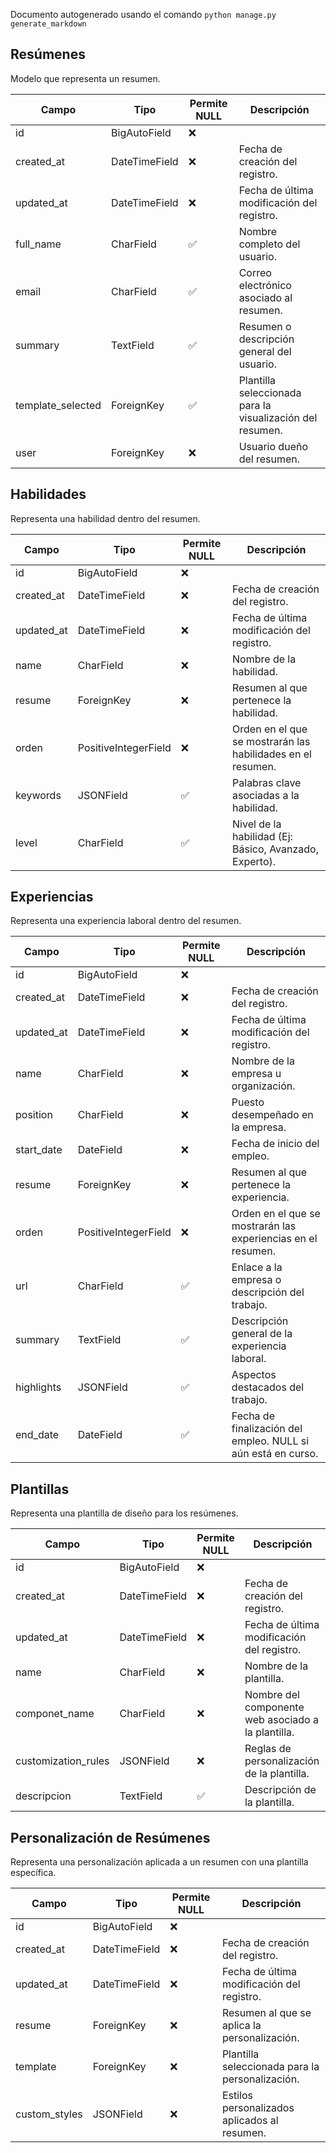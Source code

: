 Documento autogenerado usando el comando `python manage.py generate_markdown`

## Resúmenes

Modelo que representa un resumen.

| Campo             | Tipo          | Permite NULL | Descripción                                               |
| ----------------- | ------------- | ------------ | --------------------------------------------------------- |
| id                | BigAutoField  | ❌           |                                                           |
| created_at        | DateTimeField | ❌           | Fecha de creación del registro.                           |
| updated_at        | DateTimeField | ❌           | Fecha de última modificación del registro.                |
| full_name         | CharField     | ✅           | Nombre completo del usuario.                              |
| email             | CharField     | ✅           | Correo electrónico asociado al resumen.                   |
| summary           | TextField     | ✅           | Resumen o descripción general del usuario.                |
| template_selected | ForeignKey    | ✅           | Plantilla seleccionada para la visualización del resumen. |
| user              | ForeignKey    | ❌           | Usuario dueño del resumen.                                |

## Habilidades

Representa una habilidad dentro del resumen.

| Campo      | Tipo                 | Permite NULL | Descripción                                                 |
| ---------- | -------------------- | ------------ | ----------------------------------------------------------- |
| id         | BigAutoField         | ❌           |                                                             |
| created_at | DateTimeField        | ❌           | Fecha de creación del registro.                             |
| updated_at | DateTimeField        | ❌           | Fecha de última modificación del registro.                  |
| name       | CharField            | ❌           | Nombre de la habilidad.                                     |
| resume     | ForeignKey           | ❌           | Resumen al que pertenece la habilidad.                      |
| orden      | PositiveIntegerField | ❌           | Orden en el que se mostrarán las habilidades en el resumen. |
| keywords   | JSONField            | ✅           | Palabras clave asociadas a la habilidad.                    |
| level      | CharField            | ✅           | Nivel de la habilidad (Ej: Básico, Avanzado, Experto).      |

## Experiencias

Representa una experiencia laboral dentro del resumen.

| Campo      | Tipo                 | Permite NULL | Descripción                                                  |
| ---------- | -------------------- | ------------ | ------------------------------------------------------------ |
| id         | BigAutoField         | ❌           |                                                              |
| created_at | DateTimeField        | ❌           | Fecha de creación del registro.                              |
| updated_at | DateTimeField        | ❌           | Fecha de última modificación del registro.                   |
| name       | CharField            | ❌           | Nombre de la empresa u organización.                         |
| position   | CharField            | ❌           | Puesto desempeñado en la empresa.                            |
| start_date | DateField            | ❌           | Fecha de inicio del empleo.                                  |
| resume     | ForeignKey           | ❌           | Resumen al que pertenece la experiencia.                     |
| orden      | PositiveIntegerField | ❌           | Orden en el que se mostrarán las experiencias en el resumen. |
| url        | CharField            | ✅           | Enlace a la empresa o descripción del trabajo.               |
| summary    | TextField            | ✅           | Descripción general de la experiencia laboral.               |
| highlights | JSONField            | ✅           | Aspectos destacados del trabajo.                             |
| end_date   | DateField            | ✅           | Fecha de finalización del empleo. NULL si aún está en curso. |

## Plantillas

Representa una plantilla de diseño para los resúmenes.

| Campo               | Tipo          | Permite NULL | Descripción                                        |
| ------------------- | ------------- | ------------ | -------------------------------------------------- |
| id                  | BigAutoField  | ❌           |                                                    |
| created_at          | DateTimeField | ❌           | Fecha de creación del registro.                    |
| updated_at          | DateTimeField | ❌           | Fecha de última modificación del registro.         |
| name                | CharField     | ❌           | Nombre de la plantilla.                            |
| componet_name       | CharField     | ❌           | Nombre del componente web asociado a la plantilla. |
| customization_rules | JSONField     | ❌           | Reglas de personalización de la plantilla.         |
| descripcion         | TextField     | ✅           | Descripción de la plantilla.                       |

## Personalización de Resúmenes

Representa una personalización aplicada a un resumen con una plantilla específica.

| Campo         | Tipo          | Permite NULL | Descripción                                     |
| ------------- | ------------- | ------------ | ----------------------------------------------- |
| id            | BigAutoField  | ❌           |                                                 |
| created_at    | DateTimeField | ❌           | Fecha de creación del registro.                 |
| updated_at    | DateTimeField | ❌           | Fecha de última modificación del registro.      |
| resume        | ForeignKey    | ❌           | Resumen al que se aplica la personalización.    |
| template      | ForeignKey    | ❌           | Plantilla seleccionada para la personalización. |
| custom_styles | JSONField     | ❌           | Estilos personalizados aplicados al resumen.    |
